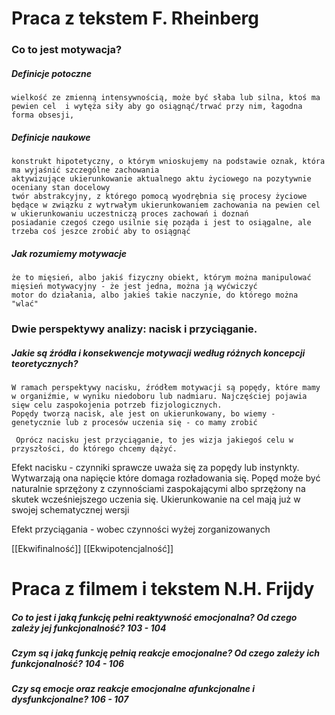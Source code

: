 # Praca z tekstem F. Rheinberg
### Co to jest motywacja?

##### Definicje potoczne

	wielkość ze zmienną intensywnością, może być słaba lub silna, ktoś ma pewien cel  i wytęża siły aby go osiągnąć/trwać przy nim, łagodna forma obsesji,
##### Definicje naukowe

	konstrukt hipotetyczny, o którym wnioskujemy na podstawie oznak, która ma wyjaśnić szczególne zachowania
	aktywizujące ukierunkowanie aktualnego aktu życiowego na pozytywnie oceniany stan docelowy
	twór abstrakcyjny, z którego pomocą wyodrębnia się procesy życiowe będące w związku z wytrwałym ukierunkowaniem zachowania na pewien cel
	w ukierunkowaniu uczestniczą proces zachowań i doznań
	posiadanie czegoś czego usilnie się poząda i jest to osiągalne, ale trzeba coś jeszce zrobić aby to osiągnąć

##### Jak rozumiemy motywacje

	że to mięsień, albo jakiś fizyczny obiekt, którym można manipulować
	mięsień motywacyjny - że jest jedna, można ją wyćwiczyć
	motor do działania, albo jakieś takie naczynie, do którego można "wlać"
### Dwie perspektywy analizy: nacisk i przyciąganie.

##### Jakie są źródła i konsekwencje motywacji według różnych koncepcji teoretycznych?

	W ramach perspektywy nacisku, źródłem motywacji są popędy, które mamy w organiźmie, w wyniku niedoboru lub nadmiaru. Najczęściej pojawia sięw celu zaspokojenia potrzeb fizjologicznych.
	Popędy tworzą nacisk, ale jest on ukierunkowany, bo wiemy - genetycznie lub z procesów uczenia się - co mamy zrobić

	 Oprócz nacisku jest przyciąganie, to jes wizja jakiegoś celu w przyszłości, do którego chcemy dążyć.

Efekt nacisku - czynniki sprawcze uważa się za popędy lub instynkty. Wytwarzają ona napięcie które domaga rozładowania się. Popęd może być naturalnie sprzężony z czynnościami zaspokającymi albo sprzężony na skutek wcześniejszego uczenia się. Ukierunkowanie na cel mają już w swojej schematycznej wersji

Efekt przyciągania - wobec czynności wyżej zorganizowanych

[[Ekwifinalność]]
[[Ekwipotencjalność]]

# Praca z filmem i tekstem N.H. Frijdy
##### Co to jest i jaką funkcję pełni reaktywność emocjonalna? Od czego zależy jej funkcjonalność? 103 - 104


##### Czym są i jaką funkcję pełnią reakcje emocjonalne? Od czego zależy ich funkcjonalność? 104 - 106


##### Czy są emocje oraz reakcje emocjonalne afunkcjonalne i dysfunkcjonalne? 106 - 107

